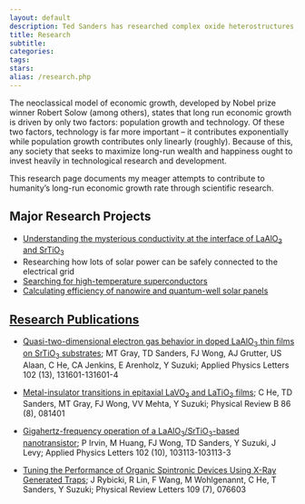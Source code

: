 ```yaml
---
layout: default
description: Ted Sanders has researched complex oxide heterostructures, nanowire solar cells, and using batteries to integrate solar power into the grid.
title: Research
subtitle:
categories:
tags:
stars:
alias: /research.php
---
```


<p>The neoclassical model of economic growth, developed by Nobel prize winner Robert Solow (among others), states that long run economic growth is driven by only two factors: population growth and technology. Of these two factors, technology is far more important – it contributes exponentially while population growth contributes only linearly (roughly). Because of this, any society that seeks to maximize long-run wealth and happiness ought to invest heavily in technological research and development.</p>

<p>This research page documents my meager attempts to contribute to humanity’s long-run economic growth rate through scientific research.</p>

<h2>Major Research Projects</h2>

<ul>
<li><a href="/laosto">Understanding the mysterious conductivity at the interface of LaAlO<sub>3</sub> and SrTiO<sub>3</sub></a></li>
<li>Researching how lots of solar power can be safely connected to the electrical grid</li>
<li><a href="/LaFePO">Searching for high-temperature superconductors</a></li>
<li><a href="/TedSandersProposedPlanOfResearch.pdf">Calculating efficiency of nanowire and quantum-well solar panels</a></li>
</ul>

<h2><a href="http://scholar.google.com/citations?user=Eocb-7EAAAAJ&amp;hl=en">Research Publications</a></h2>
<ul>

<li><p>
<a href="http://apl.aip.org/resource/1/applab/v102/i13/p131601_s1">Quasi-two-dimensional electron gas behavior in doped LaAlO<sub>3</sub> thin films on SrTiO<sub>3</sub> substrates</a>;
MT Gray, TD Sanders, FJ Wong, AJ Grutter, US Alaan, C He, CA Jenkins, E Arenholz, Y Suzuki;
Applied Physics Letters 102 (13), 131601-131601-4
</p></li>

<li><p>
<a href="http://prb.aps.org/abstract/PRB/v86/i8/e081401">Metal-insulator transitions in epitaxial LaVO<sub>3</sub> and LaTiO<sub>3</sub> films</a>;
C He, TD Sanders, MT Gray, FJ Wong, VV Mehta, Y Suzuki;
Physical Review B 86 (8), 081401
</p></li>

<li><p>
<a href="http://apl.aip.org/resource/1/applab/v102/i10/p103113_s1">Gigahertz-frequency operation of a LaAlO<sub>3</sub>/SrTiO<sub>3</sub>-based nanotransistor</a>;
P Irvin, M Huang, FJ Wong, TD Sanders, Y Suzuki, J Levy;
Applied Physics Letters 102 (10), 103113-103113-3
</p></li>

<li><p>
<a href="http://prl.aps.org/abstract/PRL/v109/i7/e076603">Tuning the Performance of Organic Spintronic Devices Using X-Ray Generated Traps</a>;
J Rybicki, R Lin, F Wang, M Wohlgenannt, C He, T Sanders, Y Suzuki;
Physical Review Letters 109 (7), 076603
</p></li>

</ul>